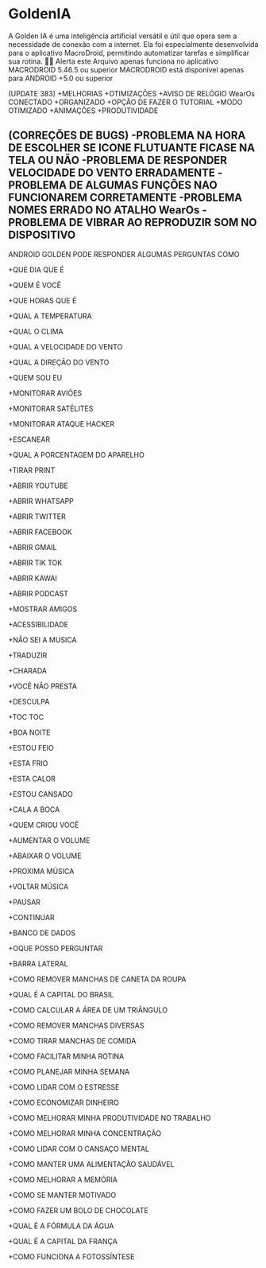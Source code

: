 # GoldenIA
A Golden IA é uma inteligência artificial versátil e útil que opera sem a necessidade de conexão com a internet. Ela foi especialmente desenvolvida para o aplicativo MacroDroid, permitindo automatizar tarefas e simplificar sua rotina. 🤖📱
Alerta este Arquivo apenas funciona no aplicativo MACRODROID 5.46.5 ou superior
MACRODROID está disponível apenas para ANDROID +5.0 ou superior

(UPDATE 383)
+MELHORIAS 
+OTIMIZAÇÕES
+AVISO DE RELÓGIO WearOs CONECTADO
+ORGANIZADO
+OPÇÃO DE FAZER O TUTORIAL
+MODO OTIMIZADO
+ANIMAÇÕES
+PRODUTIVIDADE

(CORREÇÕES DE BUGS)
-PROBLEMA NA HORA DE ESCOLHER SE ICONE FLUTUANTE FICASE NA TELA OU NÃO
-PROBLEMA DE RESPONDER VELOCIDADE DO VENTO ERRADAMENTE 
-PROBLEMA DE ALGUMAS FUNÇÕES NAO FUNCIONAREM CORRETAMENTE 
-PROBLEMA NOMES ERRADO NO ATALHO WearOs
-PROBLEMA DE VIBRAR AO REPRODUZIR SOM NO DISPOSITIVO
-


ANDROID GOLDEN PODE RESPONDER ALGUMAS PERGUNTAS COMO

+QUE DIA QUE É 

+QUEM É VOCÊ 

+QUE HORAS QUE É

+QUAL A TEMPERATURA 

+QUAL O CLIMA

+QUAL A VELOCIDADE DO VENTO 

+QUAL A DIREÇÃO DO VENTO

+QUEM SOU EU

+MONITORAR AVIÕES 

+MONITORAR SATÉLITES 

+MONITORAR ATAQUE HACKER

+ESCANEAR

+QUAL A PORCENTAGEM DO APARELHO

+TIRAR PRINT

+ABRIR YOUTUBE 

+ABRIR WHATSAPP 

+ABRIR TWITTER 

+ABRIR FACEBOOK

+ABRIR GMAIL

+ABRIR TIK TOK

+ABRIR KAWAI

+ABRIR PODCAST

+MOSTRAR AMIGOS

+ACESSIBILIDADE 

+NÃO SEI A MUSICA 

+TRADUZIR

+CHARADA

+VOCÊ NÃO PRESTA

+DESCULPA

+TOC TOC

+BOA NOITE

+ESTOU FEIO

+ESTA FRIO

+ESTA CALOR

+ESTOU CANSADO

+CALA A BOCA

+QUEM CRIOU VOCÊ 

+AUMENTAR O VOLUME

+ABAIXAR O VOLUME

+PROXIMA MÚSICA 

+VOLTAR MÚSICA 

+PAUSAR

+CONTINUAR

+BANCO DE DADOS

+OQUE POSSO PERGUNTAR

+BARRA LATERAL

+COMO REMOVER MANCHAS DE CANETA DA ROUPA

+QUAL É A CAPITAL DO BRASIL

+COMO CALCULAR A ÁREA DE UM TRIÂNGULO

+COMO REMOVER MANCHAS DIVERSAS

+COMO TIRAR MANCHAS DE COMIDA

+COMO FACILITAR MINHA ROTINA

+COMO PLANEJAR MINHA SEMANA

+COMO LIDAR COM O ESTRESSE

+COMO ECONOMIZAR DINHEIRO

+COMO MELHORAR MINHA PRODUTIVIDADE NO TRABALHO

+COMO MELHORAR MINHA CONCENTRAÇÃO

+COMO LIDAR COM O CANSAÇO MENTAL

+COMO MANTER UMA ALIMENTAÇÃO SAUDÁVEL

+COMO MELHORAR A MEMÓRIA

+COMO SE MANTER MOTIVADO

+COMO FAZER UM BOLO DE CHOCOLATE

+QUAL É A FÓRMULA DA ÁGUA

+QUAL É A CAPITAL DA FRANÇA

+COMO FUNCIONA A FOTOSSÍNTESE
